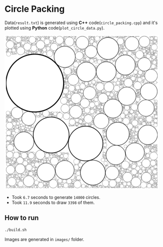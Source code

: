 # Circle Packing

Data(`result.txt`) is generated using **C++** code(`circle_packing.cpp`) and it's plotted using **Python** code(`plot_circle_data.py`).

<!-- ![result](images/result_2023-04-19_04:06:01.png) -->
![result](images/result_2023-04-19_04:55:43.png)

- Took `6.7` seconds to generate `14000` circles.
- Took `11.9` seconds to draw `3398` of them.

## How to run

```bash
./build.sh
```

Images are generated in `images/` folder.
